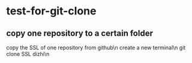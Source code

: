 # test-for-git-clone

## copy one repository to a certain folder
copy the SSL of one repository from github\n
create a new terminal\n
git clone SSL dizhi\n

##
